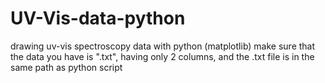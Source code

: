 # UV-Vis-data-python
drawing uv-vis spectroscopy data with python (matplotlib)
make sure that the data you have is ".txt", having only 2 columns, and the .txt file is in the same path as python script
